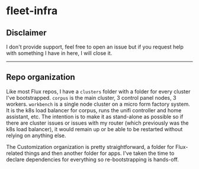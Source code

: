 # fleet-infra

## Disclaimer

I don't provide support, feel free to open an issue but if you request help with
something I have in here, I will close it.

---

## Repo organization

Like most Flux repos, I have a `clusters` folder with a folder for every cluster
I've bootstrapped. `corpus` is the main cluster, 3 control panel nodes, 3 workers. `workbench` is a single node cluster on a micro form factory system. It is the k8s load balancer for corpus, runs the unifi controller and home assistant, etc. The intention is to make it as stand-alone as possible so if there are cluster issues or issues with my router (which previously was the k8s load balancer), it would remain up or be able to be restarted without relying on anything else.

The Customization organization is pretty straightforward, a folder for Flux-related things and then another folder for apps. I've taken the time to declare dependencies for everything so re-bootstrapping is hands-off.

